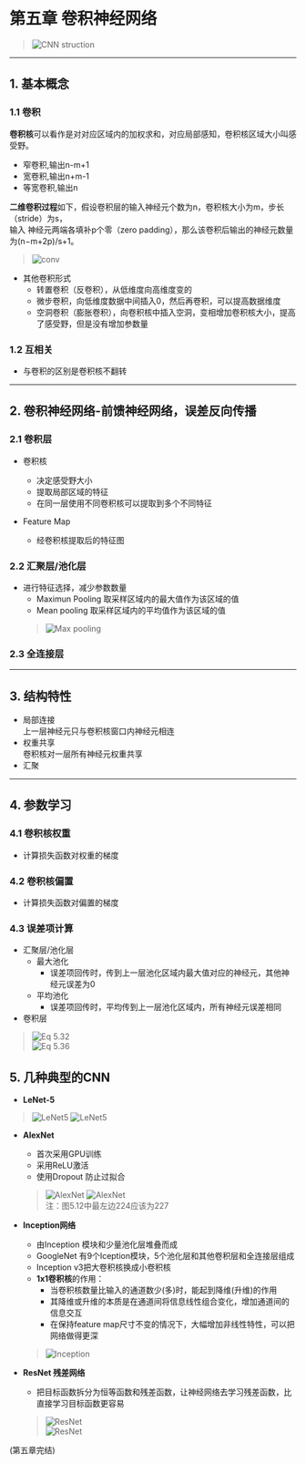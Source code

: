 # 第五章 卷积神经网络
>![CNN struction](image/conv_stru.png)   

---
## 1. 基本概念

### 1.1 卷积
**卷积核**可以看作是对对应区域内的加权求和，对应局部感知，卷积核区域大小叫感受野。
  - 窄卷积,输出n-m+1
  - 宽卷积,输出n+m-1
  - 等宽卷积,输出n   

**二维卷积过程**如下，假设卷积层的输入神经元个数为n，卷积核大小为m，步长（stride）为s，   
输入 神经元两端各填补p个零（zero padding），那么该卷积后输出的神经元数量为(n−m+2p)/s+1。   

>![conv](image/conv.gif)   

  - 其他卷积形式
    * 转置卷积（反卷积），从低维度向高维度变的
    * 微步卷积，向低维度数据中间插入0，然后再卷积，可以提高数据维度
    * 空洞卷积（膨胀卷积），向卷积核中插入空洞，变相增加卷积核大小，提高了感受野，但是没有增加参数量

### 1.2 互相关
- 与卷积的区别是卷积核不翻转   

---
## 2. 卷积神经网络-前馈神经网络，误差反向传播   

### 2.1 卷积层
- 卷积核
  - 决定感受野大小
  - 提取局部区域的特征
  - 在同一层使用不同卷积核可以提取到多个不同特征   

- Feature Map
  - 经卷积核提取后的特征图

### 2.2 汇聚层/池化层
- 进行特征选择，减少参数数量
  - Maximun Pooling 取采样区域内的最大值作为该区域的值
  - Mean pooling 取采样区域内的平均值作为该区域的值   
  >![Max pooling](image/max_pooling.png)   

### 2.3 全连接层   

---
## 3. 结构特性
  - 局部连接   
    上一层神经元只与卷积核窗口内神经元相连
  - 权重共享   
    卷积核对一层所有神经元权重共享
  - 汇聚   

---
## 4. 参数学习
### 4.1 卷积核权重
- 计算损失函数对权重的梯度   

### 4.2 卷积核偏置
- 计算损失函数对偏置的梯度   

### 4.3 误差项计算
- 汇聚层/池化层
  * 最大池化   
      + 误差项回传时，传到上一层池化区域内最大值对应的神经元，其他神经元误差为0
  * 平均池化   
      + 误差项回传时，平均传到上一层池化区域内，所有神经元误差相同
- 卷积层
>![Eq 5.32](image/eq5.32.png)   
>![Eq 5.36](image/eq5.36.png)   

## 5. 几种典型的CNN
  - **LeNet-5**
>![LeNet5](image/LeNet-5_1.png)
>![LeNet5](image/LeNet-5_2.png)   

  - **AlexNet**
    * 首次采用GPU训练
    * 采用ReLU激活
    * 使用Dropout 防止过拟合
    >![AlexNet](image/AlexNet.png)
    >![AlexNet](image/AlexNet2.png)   
    注：图5.12中最左边224应该为227   
  - **Inception网络**
      * 由Inception 模块和少量池化层堆叠而成
      * GoogleNet 有9个Iception模块，5个池化层和其他卷积层和全连接层组成
      * Inception v3把大卷积核换成小卷积核
      * **1x1卷积核**的作用：
        + 当卷积核数量比输入的通道数少(多)时，能起到降维(升维)的作用  
        + 其降维或升维的本质是在通道间将信息线性组合变化，增加通道间的信息交互
        + 在保持feature map尺寸不变的情况下，大幅增加非线性特性，可以把网络做得更深
      >![Inception](image/Inception.png)   

  - **ResNet 残差网络**
      * 把目标函数拆分为恒等函数和残差函数，让神经网络去学习残差函数，比直接学习目标函数更容易
      >![ResNet](image/ResNet-1.png)   
      >![ResNet](image/ResNet-2.png)   

(第五章完结)

